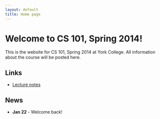```yaml
---
layout: default
title: Home page
---
```


# Welcome to CS 101, Spring 2014!

This is the website for CS 101, Spring 2014 at York College.
All information about the course will be posted here.

## Links

* [Lecture notes](lectures/index.html)

## News

* **Jan 22** - Welcome back!
